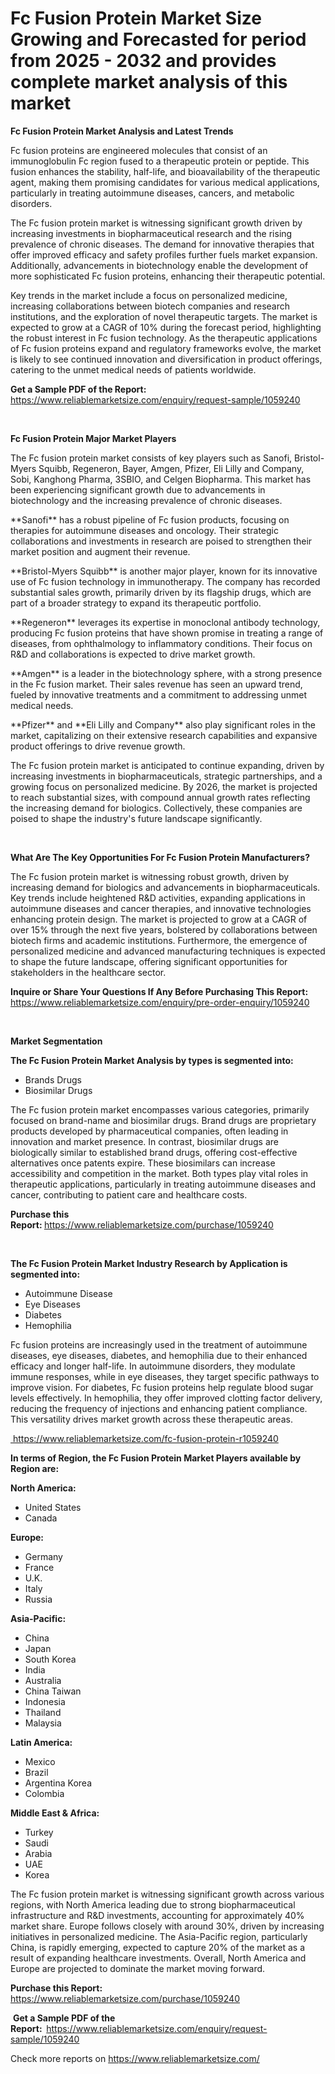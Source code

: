 <p><h1>Fc Fusion Protein Market Size Growing and Forecasted for period from 2025 - 2032 and provides complete market analysis of this market</h1></p><p><strong>Fc Fusion Protein Market Analysis and Latest Trends</strong></p>
<p><p>Fc fusion proteins are engineered molecules that consist of an immunoglobulin Fc region fused to a therapeutic protein or peptide. This fusion enhances the stability, half-life, and bioavailability of the therapeutic agent, making them promising candidates for various medical applications, particularly in treating autoimmune diseases, cancers, and metabolic disorders.</p><p>The Fc fusion protein market is witnessing significant growth driven by increasing investments in biopharmaceutical research and the rising prevalence of chronic diseases. The demand for innovative therapies that offer improved efficacy and safety profiles further fuels market expansion. Additionally, advancements in biotechnology enable the development of more sophisticated Fc fusion proteins, enhancing their therapeutic potential.</p><p>Key trends in the market include a focus on personalized medicine, increasing collaborations between biotech companies and research institutions, and the exploration of novel therapeutic targets. The market is expected to grow at a CAGR of 10% during the forecast period, highlighting the robust interest in Fc fusion technology. As the therapeutic applications of Fc fusion proteins expand and regulatory frameworks evolve, the market is likely to see continued innovation and diversification in product offerings, catering to the unmet medical needs of patients worldwide.</p></p>
<p><strong>Get a Sample PDF of the Report:&nbsp;</strong> <a href="https://www.reliablemarketsize.com/enquiry/request-sample/1059240?utm_campaign=2753&utm_medium=2&utm_source=Github&utm_content=ia&utm_term=08032025&utm_id=fc-fusion-protein">https://www.reliablemarketsize.com/enquiry/request-sample/1059240</a></p>
<p>&nbsp;</p>
<p><strong>Fc Fusion Protein Major Market Players</strong></p>
<p><p>The Fc fusion protein market consists of key players such as Sanofi, Bristol-Myers Squibb, Regeneron, Bayer, Amgen, Pfizer, Eli Lilly and Company, Sobi, Kanghong Pharma, 3SBIO, and Celgen Biopharma. This market has been experiencing significant growth due to advancements in biotechnology and the increasing prevalence of chronic diseases.</p><p>**Sanofi** has a robust pipeline of Fc fusion products, focusing on therapies for autoimmune diseases and oncology. Their strategic collaborations and investments in research are poised to strengthen their market position and augment their revenue.</p><p>**Bristol-Myers Squibb** is another major player, known for its innovative use of Fc fusion technology in immunotherapy. The company has recorded substantial sales growth, primarily driven by its flagship drugs, which are part of a broader strategy to expand its therapeutic portfolio.</p><p>**Regeneron** leverages its expertise in monoclonal antibody technology, producing Fc fusion proteins that have shown promise in treating a range of diseases, from ophthalmology to inflammatory conditions. Their focus on R&D and collaborations is expected to drive market growth.</p><p>**Amgen** is a leader in the biotechnology sphere, with a strong presence in the Fc fusion market. Their sales revenue has seen an upward trend, fueled by innovative treatments and a commitment to addressing unmet medical needs.</p><p>**Pfizer** and **Eli Lilly and Company** also play significant roles in the market, capitalizing on their extensive research capabilities and expansive product offerings to drive revenue growth.</p><p>The Fc fusion protein market is anticipated to continue expanding, driven by increasing investments in biopharmaceuticals, strategic partnerships, and a growing focus on personalized medicine. By 2026, the market is projected to reach substantial sizes, with compound annual growth rates reflecting the increasing demand for biologics. Collectively, these companies are poised to shape the industry's future landscape significantly.</p></p>
<p>&nbsp;</p>
<p><strong>What Are The Key Opportunities For Fc Fusion Protein Manufacturers?</strong></p>
<p><p>The Fc fusion protein market is witnessing robust growth, driven by increasing demand for biologics and advancements in biopharmaceuticals. Key trends include heightened R&D activities, expanding applications in autoimmune diseases and cancer therapies, and innovative technologies enhancing protein design. The market is projected to grow at a CAGR of over 15% through the next five years, bolstered by collaborations between biotech firms and academic institutions. Furthermore, the emergence of personalized medicine and advanced manufacturing techniques is expected to shape the future landscape, offering significant opportunities for stakeholders in the healthcare sector.</p></p>
<p><strong>Inquire or Share Your Questions If Any Before Purchasing This Report:</strong> <a href="https://www.reliablemarketsize.com/enquiry/pre-order-enquiry/1059240?utm_campaign=2753&utm_medium=2&utm_source=Github&utm_content=ia&utm_term=08032025&utm_id=fc-fusion-protein">https://www.reliablemarketsize.com/enquiry/pre-order-enquiry/1059240</a></p>
<p>&nbsp;</p>
<p><strong>Market Segmentation</strong></p>
<p><strong>The Fc Fusion Protein Market Analysis by types is segmented into:</strong></p>
<p><ul><li>Brands Drugs</li><li>Biosimilar Drugs</li></ul></p>
<p><p>The Fc fusion protein market encompasses various categories, primarily focused on brand-name and biosimilar drugs. Brand drugs are proprietary products developed by pharmaceutical companies, often leading in innovation and market presence. In contrast, biosimilar drugs are biologically similar to established brand drugs, offering cost-effective alternatives once patents expire. These biosimilars can increase accessibility and competition in the market. Both types play vital roles in therapeutic applications, particularly in treating autoimmune diseases and cancer, contributing to patient care and healthcare costs.</p></p>
<p><strong>Purchase this Report:&nbsp;</strong><a href="https://www.reliablemarketsize.com/purchase/1059240?utm_campaign=2753&utm_medium=2&utm_source=Github&utm_content=ia&utm_term=08032025&utm_id=fc-fusion-protein">https://www.reliablemarketsize.com/purchase/1059240</a></p>
<p>&nbsp;</p>
<p><strong>The Fc Fusion Protein Market Industry Research by Application is segmented into:</strong></p>
<p><ul><li>Autoimmune Disease</li><li>Eye Diseases</li><li>Diabetes</li><li>Hemophilia</li></ul></p>
<p><p>Fc fusion proteins are increasingly used in the treatment of autoimmune diseases, eye diseases, diabetes, and hemophilia due to their enhanced efficacy and longer half-life. In autoimmune disorders, they modulate immune responses, while in eye diseases, they target specific pathways to improve vision. For diabetes, Fc fusion proteins help regulate blood sugar levels effectively. In hemophilia, they offer improved clotting factor delivery, reducing the frequency of injections and enhancing patient compliance. This versatility drives market growth across these therapeutic areas.</p></p>
<p><a href="https://www.reliablemarketsize.com/fc-fusion-protein-r1059240?utm_campaign=2753&utm_medium=2&utm_source=Github&utm_content=ia&utm_term=08032025&utm_id=fc-fusion-protein">&nbsp;https://www.reliablemarketsize.com/fc-fusion-protein-r1059240</a></p>
<p><strong>In terms of Region, the Fc Fusion Protein Market Players available by Region are:</strong></p>
<p>
    <p> <strong> North America: </strong>
        <ul>
            <li>United States</li>
            <li>Canada</li>
        </ul>
        </p> 
    <p> <strong> Europe: </strong>
        <ul>
            <li>Germany</li>
            <li>France</li>
            <li>U.K.</li>
            <li>Italy</li>
            <li>Russia</li>
        </ul>
        </p> 
    <p> <strong> Asia-Pacific: </strong>
        <ul>
            <li>China</li>
            <li>Japan</li>
            <li>South Korea</li>
            <li>India</li>
            <li>Australia</li>
            <li>China Taiwan</li>
            <li>Indonesia</li>
            <li>Thailand</li>
            <li>Malaysia</li>
        </ul>
        </p> 
    <p> <strong> Latin America: </strong>
        <ul>
            <li>Mexico</li>
            <li>Brazil</li>
            <li>Argentina Korea</li>
            <li>Colombia</li>
        </ul>
        </p> 
    <p> <strong> Middle East & Africa: </strong>
        <ul>
            <li>Turkey</li>
            <li>Saudi</li>
            <li>Arabia</li>
            <li>UAE</li>
            <li>Korea</li>
        </ul>
    </p>
    </p>
<p><p>The Fc fusion protein market is witnessing significant growth across various regions, with North America leading due to strong biopharmaceutical infrastructure and R&D investments, accounting for approximately 40% market share. Europe follows closely with around 30%, driven by increasing initiatives in personalized medicine. The Asia-Pacific region, particularly China, is rapidly emerging, expected to capture 20% of the market as a result of expanding healthcare investments. Overall, North America and Europe are projected to dominate the market moving forward.</p></p>
<p><strong>Purchase this Report: </strong><a href="https://www.reliablemarketsize.com/purchase/1059240?utm_campaign=2753&utm_medium=2&utm_source=Github&utm_content=ia&utm_term=08032025&utm_id=fc-fusion-protein">https://www.reliablemarketsize.com/purchase/1059240</a></p>
<p>&nbsp;<strong>Get a Sample PDF of the Report:&nbsp;&nbsp;</strong><a href="https://www.reliablemarketsize.com/enquiry/request-sample/1059240?utm_campaign=2753&utm_medium=2&utm_source=Github&utm_content=ia&utm_term=08032025&utm_id=fc-fusion-protein">https://www.reliablemarketsize.com/enquiry/request-sample/1059240</a></p>
<p><strong></strong></p>
<p>Check more reports on <a href="https://www.reliablemarketsize.com/?utm_campaign=2753&utm_medium=2&utm_source=Github&utm_content=ia&utm_term=08032025&utm_id=fc-fusion-protein">https://www.reliablemarketsize.com/</a></p>